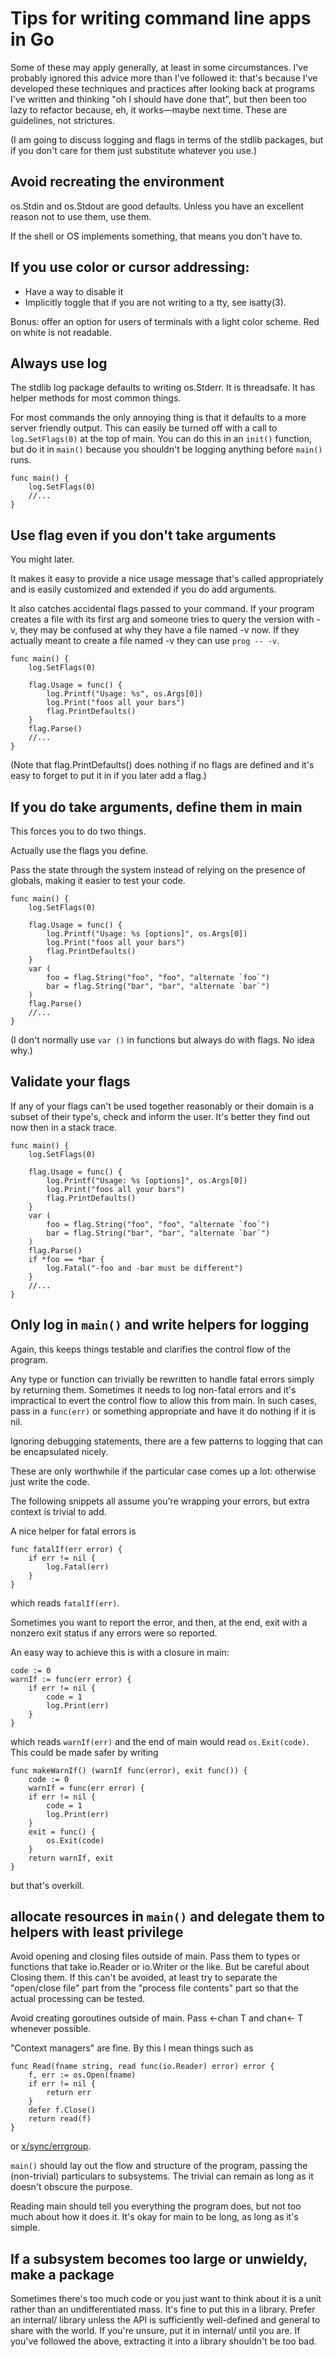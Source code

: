 # Tips for writing command line apps in Go

Some of these may apply generally, at least in some circumstances. I've probably ignored this advice more than I've followed it: that's because I've developed these techniques and practices after looking back at programs I've written and thinking "oh I should have done that", but then been too lazy to refactor because, eh, it works—maybe next time. These are guidelines, not strictures.

(I am going to discuss logging and flags in terms of the stdlib packages, but if you don't care for them just substitute whatever you use.)


## Avoid recreating the environment

os.Stdin and os.Stdout are good defaults. Unless you have an excellent reason not to use them, use them.

If the shell or OS implements something, that means you don't have to.


## If you use color or cursor addressing:

- Have a way to disable it
- Implicitly toggle that if you are not writing to a tty, see isatty(3).

Bonus: offer an option for users of terminals with a light color scheme. Red on white is not readable.


## Always use log

The stdlib log package defaults to writing os.Stderr. It is threadsafe. It has helper methods for most common things.

For most commands the only annoying thing is that it defaults to a more server friendly output. This can easily be turned off with a call to `log.SetFlags(0)` at the top of main. You can do this in an `init()` function, but do it in `main()` because you shouldn't be logging anything before `main()` runs.

```
func main() {
	log.SetFlags(0)
	//...
}
```


## Use flag even if you don't take arguments

You might later.

It makes it easy to provide a nice usage message that's called appropriately and is easily customized and extended if you do add arguments.

It also catches accidental flags passed to your command. If your program creates a file with its first arg and someone tries to query the version with -v, they may be confused at why they have a file named -v now. If they actually meant to create a file named -v they can use `prog -- -v`.

```
func main() {
	log.SetFlags(0)

	flag.Usage = func() {
		log.Printf("Usage: %s", os.Args[0])
		log.Print("foos all your bars")
		flag.PrintDefaults()
	}
	flag.Parse()
	//...
}
```

(Note that flag.PrintDefaults() does nothing if no flags are defined and it's easy to forget to put it in if you later add a flag.)


## If you do take arguments, define them in main

This forces you to do two things.

Actually use the flags you define.

Pass the state through the system instead of relying on the presence of globals, making it easier to test your code.

```
func main() {
	log.SetFlags(0)

	flag.Usage = func() {
		log.Printf("Usage: %s [options]", os.Args[0])
		log.Print("foos all your bars")
		flag.PrintDefaults()
	}
	var (
		foo = flag.String("foo", "foo", "alternate `foo`")
		bar = flag.String("bar", "bar", "alternate `bar`")
	)
	flag.Parse()
	//...
}
```

(I don't normally use `var ()` in functions but always do with flags. No idea why.)


## Validate your flags

If any of your flags can't be used together reasonably or their domain is a subset of their type's, check and inform the user. It's better they find out now then in a stack trace.

```
func main() {
	log.SetFlags(0)

	flag.Usage = func() {
		log.Printf("Usage: %s [options]", os.Args[0])
		log.Print("foos all your bars")
		flag.PrintDefaults()
	}
	var (
		foo = flag.String("foo", "foo", "alternate `foo`")
		bar = flag.String("bar", "bar", "alternate `bar`")
	)
	flag.Parse()
	if *foo == *bar {
		log.Fatal("-foo and -bar must be different")
	}
	//...
}
```


## Only log in `main()` and write helpers for logging

Again, this keeps things testable and clarifies the control flow of the program.

Any type or function can trivially be rewritten to handle fatal errors simply by returning them. Sometimes it needs to log non-fatal errors and it's impractical to evert the control flow to allow this from main. In such cases, pass in a `func(err)` or something appropriate and have it do nothing if it is nil.

Ignoring debugging statements, there are a few patterns to logging that can be encapsulated nicely.

These are only worthwhile if the particular case comes up a lot: otherwise just write the code.

The following snippets all assume you're wrapping your errors, but extra context is trivial to add.

A nice helper for fatal errors is

```
func fatalIf(err error) {
	if err != nil {
		log.Fatal(err)
	}
}
```

which reads `fatalIf(err)`.

Sometimes you want to report the error, and then, at the end, exit with a nonzero exit status if any errors were so reported.

An easy way to achieve this is with a closure in main:

```
code := 0
warnIf := func(err error) {
	if err != nil {
		code = 1
		log.Print(err)
	}
}
```

which reads `warnIf(err)` and the end of main would read `os.Exit(code)`. This could be made safer by writing
```
func makeWarnIf() (warnIf func(error), exit func()) {
	code := 0
	warnIf = func(err error) {
	if err != nil {
		code = 1
		log.Print(err)
	}
	exit = func() {
		os.Exit(code)
	}
	return warnIf, exit
}
```
but that's overkill.


## allocate resources in `main()` and delegate them to helpers with least privilege

Avoid opening and closing files outside of main. Pass them to types or functions that take io.Reader or io.Writer or the like. But be careful about Closing them. If this can't be avoided, at least try to separate the "open/close file" part from the "process file contents" part so that the actual processing can be tested.

Avoid creating goroutines outside of main. Pass <-chan T and chan<- T whenever possible.

"Context managers" are fine. By this I mean things such as
```
func Read(fname string, read func(io.Reader) error) error {
	f, err := os.Open(fname)
	if err != nil {
		return err
	}
	defer f.Close()
	return read(f)
}
```
or [x/sync/errgroup](https://godoc.org/golang.org/x/sync/errgroup).

`main()` should lay out the flow and structure of the program, passing the (non-trivial) particulars to subsystems. The trivial can remain as long as it doesn't obscure the purpose.

Reading main should tell you everything the program does, but not too much about how it does it. It's okay for main to be long, as long as it's simple.


## If a subsystem becomes too large or unwieldy, make a package

Sometimes there's too much code or you just want to think about it is a unit rather than an undifferentiated mass. It's fine to put this in a library. Prefer an internal/ library unless the API is sufficiently well-defined and general to share with the world. If you're unsure, put it in internal/ until you are. If you've followed the above, extracting it into a library shouldn't be too bad.



